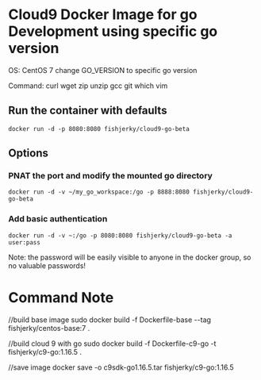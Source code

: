 # Cloud9 Docker Image for go Development using specific go version
OS: CentOS 7
change GO_VERSION to specific go version

Command:  curl wget zip unzip gcc git which vim

## Run the container with defaults

```
docker run -d -p 8080:8080 fishjerky/cloud9-go-beta
```

## Options

### PNAT the port and modify the mounted go directory

```
docker run -d -v ~/my_go_workspace:/go -p 8888:8080 fishjerky/cloud9-go-beta
```


### Add basic authentication

```
docker run -d -v ~:/go -p 8080:8080 fishjerky/cloud9-go-beta -a user:pass
```

Note: the password will be easily visible to anyone in the docker group, so no valuable passwords!


# Command Note
//build base image
sudo docker build -f Dockerfile-base --tag fishjerky/centos-base:7 .

//build cloud 9 with go 
sudo docker build -f Dockerfile-c9-go  -t fishjerky/c9-go:1.16.5 .

//save image
docker save -o c9sdk-go1.16.5.tar fishjerky/c9-go:1.16.5
